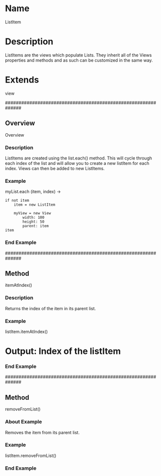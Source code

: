 # Name
ListItem

# Description
ListItems are the views which populate Lists. They inherit all of the Views properties and methods and as such can be customized in the same way.

# Extends
view


##############################################################
## Overview
Overview

### Description
ListItems are created using the list.each() method. This will cycle through each index of the list and will allow you to create a new listItem for each index. Views can then be added to new ListItems.

### Example
myList.each (item, index) ->

	if not item
		item = new ListItem

		myView = new View
			width: 100
			height: 50
			parent: item
	item
### End Example


##############################################################
## Method
itemAtIndex()

### Description
Returns the index of the item in its parent list.

### Example
listItem.itemAtIndex()
# Output: Index of the listItem
### End Example


##############################################################
## Method
removeFromList()

### About Example
Removes the item from its parent list.

### Example
listItem.removeFromList()
### End Example

